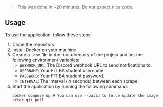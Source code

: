 > This was done in ~20 minutes. Do not expect nice code.

## Usage

To use the application, follow these steps:

1. Clone the repository.
2. Install Docker on your machine.
3. Create a `.env` file in the root directory of the project and set the following environment variables:
   - `WEBHOOK_URL`: The Discord webhook URL to send notifications to.
   - `USERNAME`: Your FIT BA student username.
   - `PASSWORD`: Your FIT BA student password.
   - `INTERVAL`: The interval (in seconds) between each scrape.
4. Start the application by running the following command:
   ```
   docker compose up # You can use --build to force update the image after git pull
   ```
